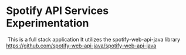 # Spotify API Services Experimentation
​
This is a full stack application
It utilizes the spotify-web-api-java library https://github.com/spotify-web-api-java/spotify-web-api-java
